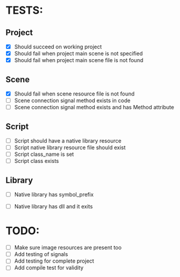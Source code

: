 



# TESTS:

## Project
* [X] Should succeed on working project
* [X] Should fail when project main scene is not specified
* [X] Should fail when project main scene file is not found

## Scene
* [X] Should fail when scene resource file is not found
* [ ] Scene connection signal method exists in code
* [ ] Scene connection signal method exists and has Method attribute

## Script
* [ ] Script should have a native library resource
* [ ] Script native library resource file should exist
* [ ] Script class_name is set
* [ ] Script class exists

## Library
* [ ] Native library has symbol_prefix
* [ ] Native library has dll and it exits




# TODO:


* [ ] Make sure image resources are present too
* [ ] Add testing of signals
* [ ] Add testing for complete project
* [ ] Add compile test for validity
